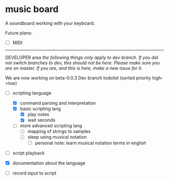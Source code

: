 # music board

A soundboard working with your keyboard.

Future plans:
 - [ ] MIDI

---

DEVELOPER area
*the following things only apply to dev branch. If you did not switch branches to dev, this should not be here. Please make sure you are on master. If you are, and this is here, make a new issue for it.*

We are now working on beta-0.0.3
Dev branch todolist (sorted priority high->low)
 - [ ] scripting language
   - [x] command parsing and interpretation
   - [x] basic scripting lang
     - [x] play notes
     - [x] wait seconds 
   - [ ] more advanced scripting lang
     - [ ] mapping of strings to samples
     - [ ] sleep using musical notation
       - [ ] personal note: learn musical notation terms in english
 - [ ] script playback
 - [x] documentation about the language
 - [ ] record input to script

